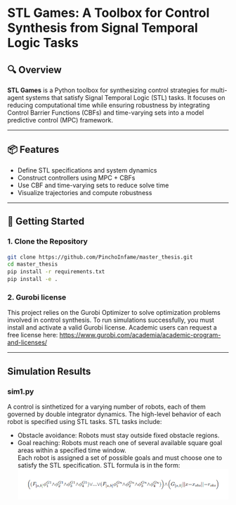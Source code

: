 # STL Games: A Toolbox for Control Synthesis from Signal Temporal Logic Tasks

## 🔍 Overview

**STL Games** is a Python toolbox for synthesizing control strategies for multi-agent systems that satisfy Signal Temporal Logic (STL) tasks. It focuses on reducing computational time while ensuring robustness by integrating Control Barrier Functions (CBFs) and time-varying sets into a model predictive control (MPC) framework.

---

## 📦 Features

- Define STL specifications and system dynamics
- Construct controllers using MPC + CBFs
- Use CBF and time-varying sets to reduce solve time
- Visualize trajectories and compute robustness

---

## 🚀 Getting Started

### 1. Clone the Repository

```bash
git clone https://github.com/PinchoInfame/master_thesis.git
cd master_thesis
pip install -r requirements.txt
pip install -e . 
```

### 2. Gurobi license
This project relies on the Gurobi Optimizer to solve optimization problems involved in control synthesis. To run simulations successfully, you must install and activate a valid Gurobi license. Academic users can request a free license here:
https://www.gurobi.com/academia/academic-program-and-licenses/

---

## Simulation Results

### sim1.py
A control is sinthetized for a varying number of robots, each of them governed by double integrator dynamics. The high-level behavior of each robot is specified using STL tasks. STL tasks include:
- Obstacle avoidance: Robots must stay outside fixed obstacle regions.
- Goal reaching: Robots must reach one of several available square goal areas within a specified time window.  
Each robot is assigned a set of possible goals and must choose one to satisfy the STL specification. STL formula is in the form:  
![STL Formula](media/sim1-STLFragment.png)
